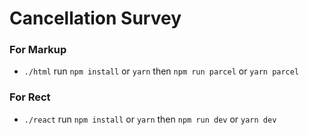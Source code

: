 # Cancellation Survey

### For Markup

- `./html` run `npm install` or `yarn` then `npm run parcel` or `yarn parcel`

### For Rect

- `./react` run `npm install` or `yarn` then `npm run dev` or `yarn dev`
